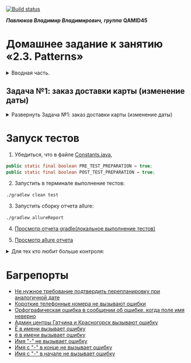 [![Build status](https://ci.appveyor.com/api/projects/status/7qyu3pc2h9j4m8kj?svg=true)](https://ci.appveyor.com/project/PavlyukovVladimir/pavlyukovvvqamid45autotestingpatterns1)

***Павлюков Владимир Владимирович, группа*** **QAMID45**

# Домашнее задание к занятию «2.3. Patterns»

<details><summary>Вводная часть.</summary>

В качестве результата пришлите ссылку на ваш GitHub-проект в личном кабинете студента на сайте [netology.ru](https://netology.ru).

Все задачи этого занятия нужно делать **в разных репозиториях**.

[Шаблон для ДЗ](https://github.com/netology-code/aqa-code/tree/master/patterns).

**Важно**: если у вас что-то не получилось, то оформляйте issue [по установленным правилам](https://github.com/netology-code/aqa-homeworks/blob/master/report-requirements.md).

**Важно**: не делайте ДЗ всех занятий в одном репозитории. Иначе вам потом придётся достаточно сложно подключать системы Continuous integration.

## Как сдавать задачи

1. Инициализируйте на своём компьютере пустой Git-репозиторий.
1. Добавьте в него готовый файл [.gitignore](https://github.com/netology-code/aqa-homeworks/blob/master/.gitignore).
1. Добавьте в этот же каталог код ваших автотестов.
1. Сделайте необходимые коммиты.
1. Добавьте в каталог `artifacts` целевой сервис: `app-card-delivery.jar` для первой задачи, `app-ibank.jar` для второй задачи — см. раздел Настройка CI.
1. Создайте публичный репозиторий на GitHub и свяжите свой локальный репозиторий с удалённым.
1. Сделайте пуш — удостоверьтесь, что ваш код появился на GitHub.
1. Удостоверьтесь, что на AppVeyor сборка зелёная.
1. Поставьте бейджик сборки вашего проекта в файл README.md.
1. Ссылку на ваш проект отправьте в личном кабинете на сайте [netology.ru](https://netology.ru).
1. Задачи, отмеченные как необязательные, можно не сдавать, это не повлияет на получение зачёта.
1. Если вы обнаружили подозрительное поведение SUT, похожее на баг, создайте описание в issue на GitHub. [Придерживайтесь схемы при описании](https://github.com/netology-code/aqa-homeworks/blob/master/report-requirements.md).

## Настройка CI

Настройка CI осуществляется аналогично предыдущему заданию, за исключением того, что файл целевого сервиса может называться по-другому. Для второй задачи вам также понадобится указать нужный флаг запуска для тестового режима.

</details>

## Задача №1: заказ доставки карты (изменение даты)

<details><summary>Развернуть Задача №1: заказ доставки карты (изменение даты)</summary>

Вам необходимо автоматизировать тестирование новой функции формы заказа доставки карты:

![img_1.png](artifacts/imgs/img_1.png)![](https://github.com/ne![img.png](img.png)tology-code/aqa-homeworks/blob/master/patterns/pic/order.png)

Требования к содержимому полей, сообщения и другие элементы, по словам заказчика и разработчиков, такие же, они ничего не меняли.

Примечание: личный совет — не забудьте это перепроверить, никому нельзя доверять 😈

Тестируемая функциональность: если заполнить форму повторно теми же данными, за исключением «Даты встречи», то система предложит перепланировать время встречи:

![img.png](artifacts/imgs/img.png)![](https://github.com/netology-code/aqa-homeworks/blob/master/patterns/pic/replan.png)

После нажатия кнопки «Перепланировать» произойдёт перепланирование встречи:

![img_2.png](artifacts/imgs/img_2.png)![](https://github.com/netology-code/aqa-homeworks/blob/master/patterns/pic/success.png)

**Важно:** в этот раз вы не должны хардкодить данные прямо в тест. Используйте Faker, Lombok, data-классы для группировки нужных полей и утилитный класс-генератор данных — см. пример в презентации.

Утилитными называют классы, у которых приватный конструктор и статичные методы.

Обратите внимание, что Faker может генерировать не совсем в нужном для вас формате.

</details>

# Запуск тестов

1. Убедиться, что в файле [Constants.java](java/ru/netology/data/Constants.java),
```java
public static final boolean PRE_TEST_PREPARATION = true;
public static final boolean POST_TEST_PREPARATION = true;
```

2. Запустить в терминале выполнение тестов:

`./gradlew clean test`

3. Запустить сборку отчета allure:

`./gradlew allureReport`

4. [Просмотр отчета gradle(локальное выполнение тестов)](build/reports/tests/test/index.html)

5. [Просмотр allure отчета](build/reports/allure-report/allureReport/index.html)

<details><summary>Для тех кто любит больше контроля:</summary>

1. Установить в файле [Constants.java](java/ru/netology/data/Constants.java),
```java
public static final boolean PRE_TEST_PREPARATION = false;
public static final boolean POST_TEST_PREPARATION = false;
```

2. Runs server:
```sh
java -jar artifacts/app-card-delivery.jar & echo $! > ./testserver.pid &
```
(_id процесса сохраняется в файл, чтобы потом, если нужно, было проще вручную послать ему сигнал корректно завершиться_)

_на удаленной машине эта команда будет чуть другая `java -jar ./artifacts/app-card-delivery.jar &`_

3. Runs all tests: `./gradlew clean test`

_на удаленной машине эта команда тоже будет чуть другая `./gradlew test -Dselenide.headless=true --info`_

4. Shut down the server
```sh
kill -TERM $(cat ./testserver.pid)
```

5. Отчеты:

* [Просмотр отчета gradle(локальное выполнение тестов)](build/reports/tests/test/index.html)
* [Просмотр отчета(appveyor выполнение тестов при push. Можно скачать архив отчета reports.zip, расположен на вкладке Artifacts)](https://ci.appveyor.com/project/PavlyukovVladimir/pavlyukovvvqamid45autotestingselenide/history)
* Allure report:
    * `./gradlew allureReport --clean` - generates an Allure report
    * [Просмотр allure отчета](build/reports/allure-report/allureReport/index.html)


* Alternative allure report: `./gradlew allureServe` - generates an Allure report and opens it in the default browser
</details>

# Багрепорты

* [Не нужное требование подтвердить перепланировку при аналогичной дате](https://github.com/PavlyukovVladimir/PavlyukovVVQamid45AutotestingPatterns1/issues/9)
* [Короткие телефонные номера не вызывают ошибки](https://github.com/PavlyukovVladimir/PavlyukovVVQamid45AutotestingPatterns1/issues/8)
* [Орфографическая ошибка в сообщении об ошибке, когда поле имя неверно](https://github.com/PavlyukovVladimir/PavlyukovVVQamid45AutotestingPatterns1/issues/7)
* [Админ центры Гатчина и Красногорск вызывают ошибку](https://github.com/PavlyukovVladimir/PavlyukovVVQamid45AutotestingPatterns1/issues/6)
* [Ё в имени вызывает ошибку](https://github.com/PavlyukovVladimir/PavlyukovVVQamid45AutotestingPatterns1/issues/2)
* [ё в имени вызывает ошибку](https://github.com/PavlyukovVladimir/PavlyukovVVQamid45AutotestingPatterns1/issues/1)
* [Имя "-" не вызывает ошибку](https://github.com/PavlyukovVladimir/PavlyukovVVQamid45AutotestingPatterns1/issues/5)
* [Имя с "-" в конце не вызывает ошибку](https://github.com/PavlyukovVladimir/PavlyukovVVQamid45AutotestingPatterns1/issues/4)
* [Имя с "-" в начале не вызывает ошибку](https://github.com/PavlyukovVladimir/PavlyukovVVQamid45AutotestingPatterns1/issues/3)
